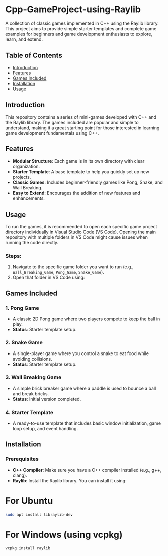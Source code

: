 # Cpp-GameProject-using-Raylib

A collection of classic games implemented in C++ using the Raylib library. This project aims to provide simple starter templates and complete game examples for beginners and game development enthusiasts to explore, learn, and extend.

## Table of Contents
- [Introduction](#introduction)
- [Features](#features)
- [Games Included](#games-included)
- [Installation](#installation)
- [Usage](#usage)

## Introduction
This repository contains a series of mini-games developed with C++ and the Raylib library. The games included are popular and simple to understand, making it a great starting point for those interested in learning game development fundamentals using C++.

## Features
- **Modular Structure**: Each game is in its own directory with clear organization.
- **Starter Template**: A base template to help you quickly set up new projects.
- **Classic Games**: Includes beginner-friendly games like Pong, Snake, and Wall Breaking.
- **Easy to Extend**: Encourages the addition of new features and enhancements.
  
## Usage

To run the games, it is recommended to open each specific game project directory individually in Visual Studio Code (VS Code). Opening the main repository with multiple folders in VS Code might cause issues when running the code directly.

### Steps:
1. Navigate to the specific game folder you want to run (e.g., `Wall_Breaking_Game`, `Pong_Game`, `Snake_Game`).
2. Open that folder in VS Code using:
   
## Games Included

### 1. Pong Game
- A classic 2D Pong game where two players compete to keep the ball in play.
- **Status**: Starter template setup.

### 2. Snake Game
- A single-player game where you control a snake to eat food while avoiding collisions.
- **Status**: Starter template setup.

### 3. Wall Breaking Game
- A simple brick breaker game where a paddle is used to bounce a ball and break bricks.
- **Status**: Initial version completed.

### 4. Starter Template
- A ready-to-use template that includes basic window initialization, game loop setup, and event handling.

## Installation

### Prerequisites
- **C++ Compiler**: Make sure you have a C++ compiler installed (e.g., g++, clang).
- **Raylib**: Install the Raylib library. You can install it using:

# For Ubuntu
```bash
sudo apt install libraylib-dev
```
# For Windows (using vcpkg)
```bash
vcpkg install raylib
```
